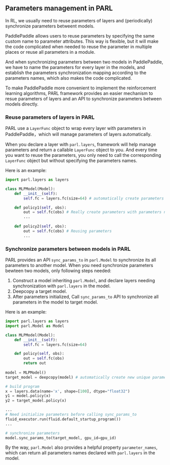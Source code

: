 ## Parameters management in PARL

In RL, we usually need to reuse parameters of layers and (periodically) synchronize parameters betweent models.

PaddlePaddle allows users to reuse parameters by specifying the same custom name to parameter attributes. This way
is flexible, but it will make the code complicated when needed to reuse the parameter in multiple places or reuse 
all parameters in a module.

And when synchronizing parameters between two models in PaddlePaddle, we have to name the parameters for every layer 
in the models, and establish the parameters synchronization mapping according to the parameters names, 
which also makes the code complicated.

To make PaddlePaddle more convenient to implement the reinforcement learning algorithms, PARL framework provides an easier
mechanism to resue parameters of layers and an API to synchronize parameters between models directly.

### Reuse parameters of layers in PARL

PARL use a `LayerFunc` object to wrap every layer with parameters in PaddlePaddle，which will manage parameters 
of layers automatically. 

When you declare a layer with `parl.layers`, framework will help manage parameters and return a callable `LayerFunc` 
object to you. And every time you want to reuse the parameters, you only need to call the corresponding `LayerFunc` object 
but without specifying the parameters names. 

Here is an example:

```python
import parl.layers as layers

class MLPModel(Model):
    def __init__(self):
        self.fc = layers.fc(size=64) # automatically create parameters names "fc_0.w" and "fc_0.b"

    def policy1(self, obs):
        out = self.fc(obs) # Really create parameters with parameters names "fc_0.w" and "fc_0.b"
        ...
    
    def policy2(self, obs):
        out = self.fc(obs) # Reusing parameters
        ...
```

### Synchronize parameters between models in PARL

PARL provides an API `sync_params_to` in `parl.Model` to synchronize its all parameters to another model. 
When you need synchronize parameters bewteen two models, only following steps needed:

1. Construct a model inheriting `parl.Model`, and declare layers needing synchronization with `parl.layers` in the model.
2. Deepcopy a target model. 
3. After parameters initialized, Call `sync_params_to` API to synchronize all parameters in the model to target model.

Here is an example:
```python
import parl.layers as layers
import parl.Model as Model

class MLPModel(Model):
    def __init__(self):
        self.fc = layers.fc(size=64)

    def policy(self, obs):
        out = self.fc(obs)
        return out
        
model = MLPModel() 
target_model = deepcopy(model) # automatically create new unique parameters names for target_model.fc

# build program
x = layers.data(name='x', shape=[100], dtype="float32")
y1 = model.policy(x) 
y2 = target_model.policy(x)  

...
# Need initialize parameters before calling sync_params_to
fluid_executor.run(fluid.default_startup_program()) 
...

# synchronize parameters
model.sync_params_to(target_model, gpu_id=gpu_id)

```

By the way, `parl.Model` also provides a helpful property `parameter_names`, which can return all parameters names 
declared with `parl.layers` in the model.
